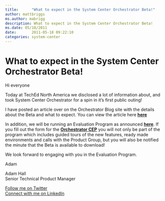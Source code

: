 ```yaml
---
title:      "What to expect in the System Center Orchestrator Beta!"
author: mattbriggs
ms.author: mabrigg
description: What to expect in the System Center Orchestrator Beta!
ms.date: 05/18/2011
date:       2011-05-18 09:22:10
categories: system-center
---
```

# What to expect in the System Center Orchestrator Beta!

Hi everyone

Today at TechEd North America we disclosed a lot of information about, and took System Center Orchestrator for a spin in it’s first public outing!

I have posted an article over on the Orchestrator Blog site with the details about the Beta and what to expect. You can view the article here [**here**](https://blogs.technet.com/b/scorch/archive/2011/05/17/what-to-expect-in-the-system-center-orchestrator-beta.aspx)

In addition, we will be running an Evaluation Program as announced [**here**](https://blogs.technet.com/b/systemcenter/archive/2011/05/16/community-evaluation-program-now-accepting-applications.aspx). If you fill out the form for the [**Orchestrator CEP**](https://connect.microsoft.com/site1211/Survey/Survey.aspx?SurveyID=12773) you will not only be part of the program which includes guided tours of the new features, ready made environments and calls with the Product Group, but you will also be notified the minute that the Beta is available to download!

We look forward to engaging with you in the Evaluation Program.

Adam

Adam Hall   
Senior Technical Product Manager  


[Follow me on Twitter](https://twitter.com/adman_nz)  
[Connect with me on LinkedIn](https://www.linkedin.com/in/adamhall/)

